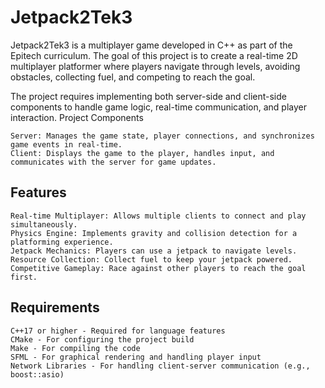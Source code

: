 # Jetpack2Tek3

Jetpack2Tek3 is a multiplayer game developed in C++ as part of the Epitech curriculum. The goal of this project is to create a real-time 2D multiplayer platformer where players navigate through levels, avoiding obstacles, collecting fuel, and competing to reach the goal.

The project requires implementing both server-side and client-side components to handle game logic, real-time communication, and player interaction.
Project Components

    Server: Manages the game state, player connections, and synchronizes game events in real-time.
    Client: Displays the game to the player, handles input, and communicates with the server for game updates.

## Features

    Real-time Multiplayer: Allows multiple clients to connect and play simultaneously.
    Physics Engine: Implements gravity and collision detection for a platforming experience.
    Jetpack Mechanics: Players can use a jetpack to navigate levels.
    Resource Collection: Collect fuel to keep your jetpack powered.
    Competitive Gameplay: Race against other players to reach the goal first.

## Requirements

    C++17 or higher - Required for language features
    CMake - For configuring the project build
    Make - For compiling the code
    SFML - For graphical rendering and handling player input
    Network Libraries - For handling client-server communication (e.g., boost::asio)

